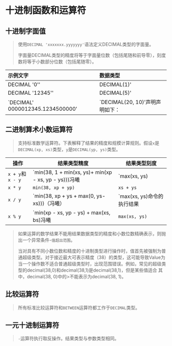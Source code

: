 十进制函数和运算符
===============================

十进制字面值
----------------

>使用`DECIMAL 'xxxxxxx.yyyyyyy'`语法定义DECIMAL类型的字面量。
>
>字面量DECIMAL类型的精度将等于字面量位数（包括尾随和前导零），刻度数将等于小数部分位数（包括尾随零）。

|示例文字|数据类型|
| :-------------------------------- | :---------------- |
| DECIMAL '0'' | DECIMAL(1)' |
| DECIMAL '12345'' | DECIMAL(5)' |
| `DECIMAL' 0000012345.1234500000' | `DECIMAL(20, 10)'声明声明如下：

二进制算术小数运算符
-----------------------------------

>支持标准数学运算符。下表解释了结果的精度和规模计算规则。假设`x`是`DECIMAL(xp, xs)`类型，`y`是`DECIMAL(yp, ys)`类型。

|操作|结果类型精度|结果类型刻度|
| ------------------- | ------------------------------------------------------------ | ----------------- |
| `x + y`和`x - y` | `min(38, 1 + min(xs, ys)+ min(xp - xs, yp - ys)))冯曦| `max(xs, ys) |
| `x * y` | `min(38, xp + yp)` | `xs + ys` |
| `x / y` | `min(38, xp + ys + max(0, ys-xs)))（冯曦） | `max(xs, ys)命令的执行结果
| `x % y` | `min(xp - xs, yp - ys) + max(xs, bs)冯曦| `max(xs, ys)` |

 

>如果运算的数学结果不能用结果数据类型的精度和小数位数精确表示，则抛出一个异常条件-`值超出范围`。
>
>当对具有不同小数位数和精度的十进制类型进行操作时，值首先被强制为普通超级类型。对于接近最大可表示精度（38）的类型，这可能导致Value为
>当一个操作数不适合普通超级类型时，出现范围错误。例如，常见的超级类型的decimal(38,0)和decimal(38,1)是decimal(38,1)，但是某些值适合
其中，decimal(38, 0)中的>不能表示为decimal(38, 1)。

比较运算符
--------------------

>所有标准比较运算符和`BETWEEN`运算符都工作于`DECIMAL`类型。

一元十进制运算符
-----------------------

> `-`运算符执行取反操作。结果类型与参数类型相同。
